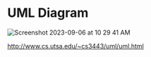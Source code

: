 # UML Diagram 
![Screenshot 2023-09-06 at 10 29 41 AM](https://github.com/SiddharthMathurDeveloper/Backend-Engineering/assets/133037456/4653db59-5d69-4784-a891-4876eb342934)


http://www.cs.utsa.edu/~cs3443/uml/uml.html
